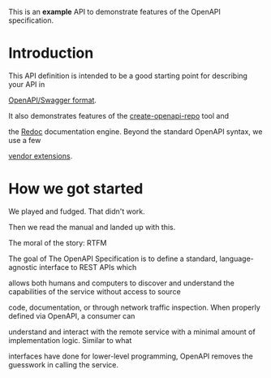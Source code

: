 This is an **example** API to demonstrate features of the OpenAPI specification.

# Introduction

This API definition is intended to be a good starting point for
describing your API in

[OpenAPI/Swagger
format](https://github.com/OAI/OpenAPI-Specification/blob/master/versions/3.0.2.md).

It also demonstrates features of the
[create-openapi-repo](https://github.com/Redocly/create-openapi-repo) tool
and

the [Redoc](https://github.com/Redocly/Redoc) documentation engine. Beyond
the standard OpenAPI syntax, we use a few

[vendor
extensions](https://github.com/Redocly/Redoc/blob/master/docs/redoc-vendor-extensions.md).


# How we got started

We played and fudged. That didn't work.

Then we read the manual and landed up with this.

The moral of the story: RTFM

The goal of The OpenAPI Specification is to define a standard,
language-agnostic interface to REST APIs which

allows both humans and computers to discover and understand the capabilities
of the service without access to source

code, documentation, or through network traffic inspection. When properly
defined via OpenAPI, a consumer can

understand and interact with the remote service with a minimal amount of
implementation logic. Similar to what

interfaces have done for lower-level programming, OpenAPI removes the
guesswork in calling the service.
